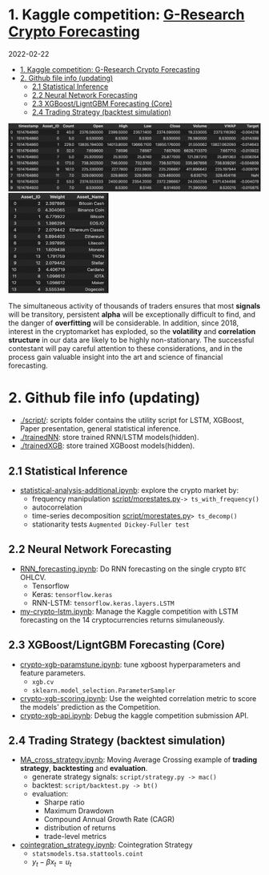 # 1. Kaggle competition: [G-Research Crypto Forecasting](https://www.kaggle.com/c/g-research-crypto-forecasting/overview)
2022-02-22
<!-- TOC -->

- [1. Kaggle competition: G-Research Crypto Forecasting](#1-kaggle-competition-g-research-crypto-forecasting)
- [2. Github file info (updating)](#2-github-file-info-updating)
  - [2.1 Statistical Inference](#21-statistical-inference)
  - [2.2 Neural Network Forecasting](#22-neural-network-forecasting)
  - [2.3 XGBoost/LigntGBM Forecasting (Core)](#23-xgboostligntgbm-forecasting-core)
  - [2.4 Trading Strategy (backtest simulation)](#24-trading-strategy-backtest-simulation)

<!-- /TOC -->

![Data Frame preview](./pic/datapic.png)
<img src="./pic/assetlist.png" alt="Asset List" width="200" height="200"/>

The simultaneous activity of thousands of traders ensures that most **signals** will be transitory, persistent **alpha** will be exceptionally difficult to find, and the danger of **overfitting** will be considerable. In addition, since 2018, interest in the cryptomarket has exploded, so the **volatility** and **correlation structure** in our data are likely to be highly non-stationary. The successful contestant will pay careful attention to these considerations, and in the process gain valuable insight into the art and science of financial forecasting.

# 2. Github file info (updating)  

- [./script/](./script): scripts folder contains the utility script for LSTM, XGBoost, Paper presentation, general statistical inference.
- [./trainedNN](./trainedNN): store trained RNN/LSTM models(hidden).  
- [./trainedXGB](./trainedXGB): store trained XGBoost models(hidden).  


## 2.1 Statistical Inference  

- [statistical-analysis-additional.ipynb](./statistical-analysis-additional.ipynb): explore the crypto market by:   
  - frequency manipulation [script/morestates.py](./script/morestats.py)`-> ts_with_frequency()`
  - autocorrelation
  - time-series decomposition [script/morestates.py](./script/morestats.py)`> ts_decomp()`
  - stationarity tests `Augmented Dickey-Fuller test` 

## 2.2 Neural Network Forecasting  

- [RNN_forecasting.ipynb](./RNN_forecasting.ipynb): Do RNN forecasting on the single crypto `BTC` OHLCV.  
  - Tensorflow
  - Keras: `tensorflow.keras`
  - RNN-LSTM: `tensorflow.keras.layers.LSTM`
- [my-crypto-lstm.ipynb](./my-crypto-lstm.ipynb): Manage the Kaggle competition with LSTM forecasting on the 14 cryptocurrencies returns simulaneously.

## 2.3 XGBoost/LigntGBM Forecasting (Core)  

- [crypto-xgb-paramstune.ipynb](./crypto-xgb-paramstune.ipynb): tune xgboost hyperparameters and feature parameters.
  - `xgb.cv`
  - `sklearn.model_selection.ParameterSampler`
- [crypto-xgb-scoring.ipynb](./crypto-xgb-scoring.ipynb): Use the weighted correlation metric to score the models' prediction as the Competition.
- [crypto-xgb-api.ipynb](./crypto-xgb-api.ipynb): Debug the kaggle competition submission API.
## 2.4 Trading Strategy (backtest simulation)  

- [MA_cross_strategy.ipynb](./MA_cross_strategy.ipynb): Moving Average Crossing example of **trading strategy**, **backtesting** and **evaluation**.
  - generate strategy signals: `script/strategy.py -> mac()`
  - backtest: `script/backtest.py -> bt()`
  - evaluation:  
    - Sharpe ratio
    - Maximum Drawdown
    - Compound Annual Growth Rate (CAGR)      
    - distribution of returns
    - trade-level metrics
- [cointegration_strategy.ipynb](./cointegration_strategy.ipynb): Cointegration Strategy
  - `statsmodels.tsa.stattools.coint`
  - $y_{t}-\beta x_{t}=u_{t}$  
